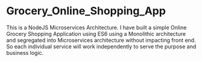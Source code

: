 # Grocery_Online_Shopping_App
This is a NodeJS Microservices Architecture. I have built a simple Online Grocery Shopping Application using ES6 using a Monolithic architecture and segregated into Microservices architecture without impacting front end. So each individual service will work independently to serve the purpose and business logic. 

